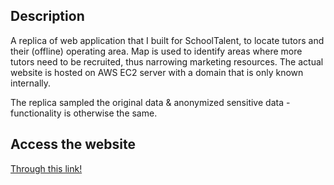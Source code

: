 ## Description

A replica of web application that I built for SchoolTalent, to locate tutors and their (offline) operating area. Map is used to identify areas where more tutors need to be recruited, thus narrowing marketing resources. The actual website is hosted on AWS EC2 server with a domain that is only known internally.

The replica sampled the original data & anonymized sensitive data - functionality is otherwise the same. 


## Access the website

[Through this link!](https://tutor-map.onrender.com/)


